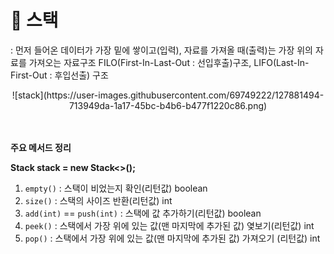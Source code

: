 # **🎱 스택**

: 먼저 들어온 데이터가 가장 밑에 쌓이고(입력), 자료를 가져올 때(출력)는 가장 위의 자료를 가져오는 자료구조
 FILO(First-In-Last-Out : 선입후출)구조, LIFO(Last-In-First-Out : 후입선출) 구조
 
<center> ![stack](https://user-images.githubusercontent.com/69749222/127881494-713949da-1a17-45bc-b4b6-b477f1220c86.png) </center>

<br>
<br>

**주요 메서드 정리**

**Stack<Integer> stack = new Stack<>();**

1. `empty()` : 스택이 비었는지 확인(리턴값) boolean
2. `size()` : 스택의 사이즈 반환(리턴값) int
3. `add(int)` == `push(int)` : 스택에 값 추가하기(리턴값) boolean
5. `peek()` :  스택에서 가장 위에 있는 값(맨 마지막에 추가된 값) 옃보기(리턴값) int
6. `pop()` :  스택에서 가장 위에 있는 값(맨 마지막에 추가된 값) 가져오기 (리턴값) int
